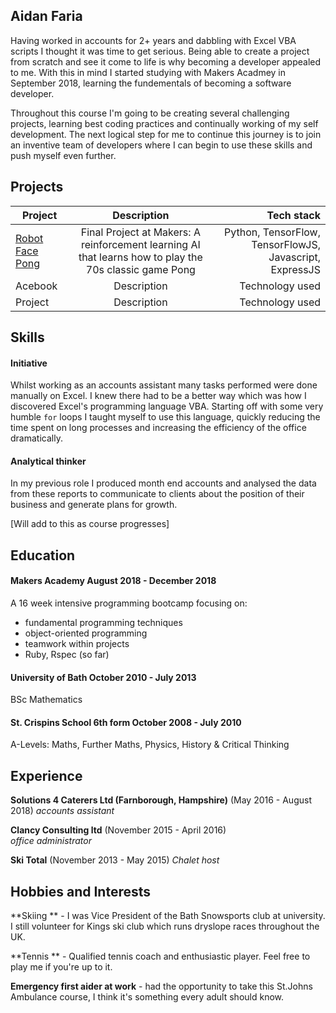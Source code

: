 ## Aidan Faria

Having worked in accounts for 2+ years and dabbling with Excel VBA scripts I thought it was time to get serious. Being able to create a project from scratch and see it come to life is why becoming a developer appealed to me. With this in mind I started studying with Makers Acadmey in September 2018, learning the fundementals of becoming a software developer.

Throughout this course I'm going to be creating several challenging projects, learning best coding practices and continually working of my self development. The next logical step for me to continue this journey is to join an inventive team of developers where I can begin to use these skills and push myself even further.

## Projects

| Project | Description | Tech stack |
| ---------- | :------------: | ---: |
| [Robot Face Pong](https://github.com/JonathanAndrews/robot_pong) | Final Project at Makers: A reinforcement learning AI that learns how to play the 70s classic game Pong | Python, TensorFlow, TensorFlowJS, Javascript, ExpressJS |
| Acebook | Description | Technology used |
| Project | Description | Technology used |

## Skills

#### Initiative

Whilst working as an accounts assistant many tasks performed were done manually on Excel. I knew there had to be a better way which was how I discovered Excel's programming language VBA. Starting off with some very humble ```for``` loops I taught myself to use this language, quickly reducing the time spent on long processes and increasing the efficiency of the office dramatically.

#### Analytical thinker

In my previous role I produced month end accounts and analysed the data from these reports to communicate to clients about the position of their business and generate plans for growth.

[Will add to this as course progresses]

## Education

#### Makers Academy August 2018 - December 2018

A 16 week intensive programming bootcamp focusing on:

- fundamental programming techniques
- object-oriented programming
- teamwork within projects
- Ruby, Rspec (so far)

#### University of Bath October 2010 - July 2013

BSc Mathematics

#### St. Crispins School 6th form October 2008 - July 2010

A-Levels: Maths, Further Maths, Physics, History & Critical Thinking

## Experience

**Solutions 4 Caterers Ltd (Farnborough, Hampshire)** (May 2016 - August 2018)
*accounts assistant*

**Clancy Consulting ltd** (November 2015 - April 2016)   
*office administrator*  

**Ski Total** (November 2013 - May 2015)
*Chalet host*

## Hobbies and Interests


**Skiing ** - I was Vice President of the Bath Snowsports club at university. I still volunteer for Kings ski club which runs dryslope races throughout the UK.

**Tennis ** - Qualified tennis coach and enthusiastic player. Feel free to play me if you're up to it.

**Emergency first aider at work** - had the opportunity to take this St.Johns Ambulance course, I think it's something every adult should know.
